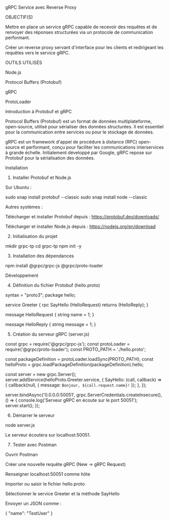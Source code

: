 gRPC Service avec Reverse Proxy

OBJECTIF(S)

Mettre en place un service gRPC capable de recevoir des requêtes et de renvoyer des réponses structurées via un protocole de communication performant.

Créer un reverse proxy servant d'interface pour les clients et redirigeant les requêtes vers le service gRPC.

OUTILS UTILISÉS

Node.js

Protocol Buffers (Protobuf)

gRPC

ProtoLoader

Introduction à Protobuf et gRPC

Protocol Buffers (Protobuf) est un format de données multiplateforme, open-source, utilisé pour sérialiser des données structurées. Il est essentiel pour la communication entre services ou pour le stockage de données.

gRPC est un framework d'appel de procédure à distance (RPC) open-source et performant, conçu pour faciliter les communications interservices à grande échelle. Initialement développé par Google, gRPC repose sur Protobuf pour la sérialisation des données.

Installation

1. Installer Protobuf et Node.js

Sur Ubuntu :

sudo snap install protobuf --classic
sudo snap install node --classic

Autres systèmes :

Télécharger et installer Protobuf depuis : https://protobuf.dev/downloads/

Télécharger et installer Node.js depuis : https://nodejs.org/en/download

2. Initialisation du projet

mkdir grpc-tp
cd grpc-tp
npm init -y

3. Installation des dépendances

npm install @grpc/grpc-js @grpc/proto-loader

Développement

4. Définition du fichier Protobuf (hello.proto)

syntax = "proto3";
package hello;

service Greeter {
    rpc SayHello (HelloRequest) returns (HelloReply);
}

message HelloRequest {
    string name = 1;
}

message HelloReply {
    string message = 1;
}

5. Création du serveur gRPC (server.js)

const grpc = require('@grpc/grpc-js');
const protoLoader = require('@grpc/proto-loader');
const PROTO_PATH = './hello.proto';

const packageDefinition = protoLoader.loadSync(PROTO_PATH);
const helloProto = grpc.loadPackageDefinition(packageDefinition).hello;

const server = new grpc.Server();
server.addService(helloProto.Greeter.service, {
    SayHello: (call, callback) => {
        callback(null, { message: `Bonjour, ${call.request.name}!` });
    },
});

server.bindAsync('0.0.0.0:50051', grpc.ServerCredentials.createInsecure(), () => {
    console.log('Serveur gRPC en écoute sur le port 50051');
    server.start();
});

6. Démarrer le serveur

node server.js

Le serveur écoutera sur localhost:50051.

7. Tester avec Postman

Ouvrir Postman

Créer une nouvelle requête gRPC (New → gRPC Request)

Renseigner localhost:50051 comme hôte

Importer ou saisir le fichier hello.proto

Sélectionner le service Greeter et la méthode SayHello

Envoyer un JSON comme :

{ "name": "TestUser" }

